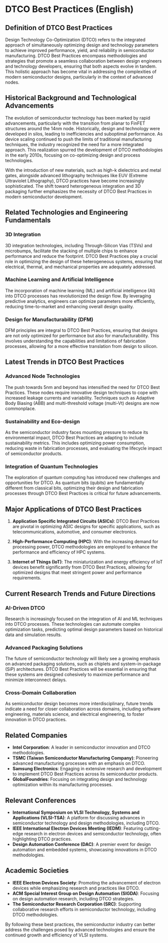 # DTCO Best Practices (English)

## Definition of DTCO Best Practices

Design Technology Co-Optimization (DTCO) refers to the integrated approach of simultaneously optimizing design and technology parameters to achieve improved performance, yield, and reliability in semiconductor manufacturing. DTCO Best Practices encompass methodologies and strategies that promote a seamless collaboration between design engineers and technology developers, ensuring that both aspects evolve in tandem. This holistic approach has become vital in addressing the complexities of modern semiconductor designs, particularly in the context of advanced nodes.

## Historical Background and Technological Advancements

The evolution of semiconductor technology has been marked by rapid advancements, particularly with the transition from planar to FinFET structures around the 14nm node. Historically, design and technology were developed in silos, leading to inefficiencies and suboptimal performance. As device scaling continued to push the limits of traditional manufacturing techniques, the industry recognized the need for a more integrated approach. This realization spurred the development of DTCO methodologies in the early 2010s, focusing on co-optimizing design and process technologies.

With the introduction of new materials, such as high-k dielectrics and metal gates, alongside advanced lithography techniques like EUV (Extreme Ultraviolet Lithography), DTCO practices have become increasingly sophisticated. The shift toward heterogeneous integration and 3D packaging further emphasizes the necessity of DTCO Best Practices in modern semiconductor development.

## Related Technologies and Engineering Fundamentals

### 3D Integration

3D integration technologies, including Through-Silicon Vias (TSVs) and microbumps, facilitate the stacking of multiple chips to enhance performance and reduce the footprint. DTCO Best Practices play a crucial role in optimizing the design of these heterogeneous systems, ensuring that electrical, thermal, and mechanical properties are adequately addressed.

### Machine Learning and Artificial Intelligence

The incorporation of machine learning (ML) and artificial intelligence (AI) into DTCO processes has revolutionized the design flow. By leveraging predictive analytics, engineers can optimize parameters more efficiently, reducing time-to-market and enhancing overall design quality.

### Design for Manufacturability (DFM)

DFM principles are integral to DTCO Best Practices, ensuring that designs are not only optimized for performance but also for manufacturability. This involves understanding the capabilities and limitations of fabrication processes, allowing for a more effective translation from design to silicon.

## Latest Trends in DTCO Best Practices

### Advanced Node Technologies

The push towards 5nm and beyond has intensified the need for DTCO Best Practices. These nodes require innovative design techniques to cope with increased leakage currents and variability. Techniques such as Adaptive Body Biasing (ABB) and multi-threshold voltage (multi-Vt) designs are now commonplace.

### Sustainability and Eco-design

As the semiconductor industry faces mounting pressure to reduce its environmental impact, DTCO Best Practices are adapting to include sustainability metrics. This includes optimizing power consumption, reducing waste in fabrication processes, and evaluating the lifecycle impact of semiconductor products.

### Integration of Quantum Technologies

The exploration of quantum computing has introduced new challenges and opportunities for DTCO. As quantum bits (qubits) are fundamentally different from classical bits, optimizing their design and fabrication processes through DTCO Best Practices is critical for future advancements.

## Major Applications of DTCO Best Practices

1. **Application Specific Integrated Circuits (ASICs)**: DTCO Best Practices are pivotal in optimizing ASIC designs for specific applications, such as telecommunications, automotive, and consumer electronics.
   
2. **High-Performance Computing (HPC)**: With the increasing demand for processing power, DTCO methodologies are employed to enhance the performance and efficiency of HPC systems.

3. **Internet of Things (IoT)**: The miniaturization and energy efficiency of IoT devices benefit significantly from DTCO Best Practices, allowing for optimized designs that meet stringent power and performance requirements.

## Current Research Trends and Future Directions

### AI-Driven DTCO

Research is increasingly focused on the integration of AI and ML techniques into DTCO processes. These technologies can automate complex optimization tasks, predicting optimal design parameters based on historical data and simulation results.

### Advanced Packaging Solutions

The future of semiconductor technology will likely see a growing emphasis on advanced packaging solutions, such as chiplets and system-in-package (SiP) architectures. DTCO Best Practices will be essential in ensuring that these systems are designed cohesively to maximize performance and minimize interconnect delays.

### Cross-Domain Collaboration

As semiconductor design becomes more interdisciplinary, future trends indicate a need for closer collaboration across domains, including software engineering, materials science, and electrical engineering, to foster innovation in DTCO practices.

## Related Companies

- **Intel Corporation**: A leader in semiconductor innovation and DTCO methodologies.
- **TSMC (Taiwan Semiconductor Manufacturing Company)**: Pioneering advanced manufacturing processes with an emphasis on DTCO.
- **Samsung Electronics**: Engaging in extensive research and development to implement DTCO Best Practices across its semiconductor products.
- **GlobalFoundries**: Focusing on integrating design and technology optimization within its manufacturing processes.

## Relevant Conferences

- **International Symposium on VLSI Technology, Systems and Applications (VLSI-TSA)**: A platform for discussing advances in semiconductor technology and design methodologies, including DTCO.
- **IEEE International Electron Devices Meeting (IEDM)**: Featuring cutting-edge research in electron devices and semiconductor technology, often highlighting DTCO practices.
- **Design Automation Conference (DAC)**: A premier event for design automation and embedded systems, showcasing innovations in DTCO methodologies.

## Academic Societies

- **IEEE Electron Devices Society**: Promoting the advancement of electron devices while emphasizing research and practices like DTCO.
- **ACM Special Interest Group on Design Automation (SIGDA)**: Focusing on design automation research, including DTCO strategies.
- **The Semiconductor Research Corporation (SRC)**: Supporting collaborative research efforts in semiconductor technology, including DTCO methodologies.

By following these best practices, the semiconductor industry can better address the challenges posed by advanced technologies and ensure the continued growth and efficiency of VLSI systems.